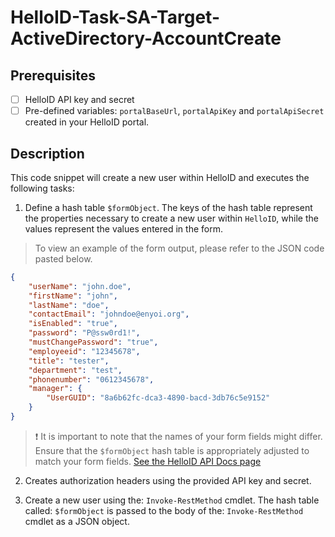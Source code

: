# HelloID-Task-SA-Target-ActiveDirectory-AccountCreate

## Prerequisites

- [ ] HelloID API key and secret
- [ ] Pre-defined variables: `portalBaseUrl`, `portalApiKey` and `portalApiSecret` created in your HelloID portal.

## Description

This code snippet will create a new user within HelloID and executes the following tasks:

1. Define a hash table `$formObject`. The keys of the hash table represent the properties necessary to create a new user within `HelloID`, while the values represent the values entered in the form.

> To view an example of the form output, please refer to the JSON code pasted below.

```json
{
    "userName": "john.doe",
    "firstName": "john",
    "lastName": "doe",
    "contactEmail": "johndoe@enyoi.org",
    "isEnabled": "true",
    "password": "P@ssw0rd1!",
    "mustChangePassword": "true",
    "employeeid": "12345678",
    "title": "tester",
    "department": "test",
    "phonenumber": "0612345678",
    "manager": {
        "UserGUID": "8a6b62fc-dca3-4890-bacd-3db76c5e9152"
    }
}
```

> :exclamation: It is important to note that the names of your form fields might differ. Ensure that the `$formObject` hash table is appropriately adjusted to match your form fields.
> [See the HelloID API Docs page](https://apidocs.helloid.com/docs/helloid/7d9592b2cfeed-add-a-user)

2. Creates authorization headers using the provided API key and secret.

3. Create a new user using the: `Invoke-RestMethod` cmdlet. The hash table called: `$formObject` is passed to the body of the: `Invoke-RestMethod` cmdlet as a JSON object.
